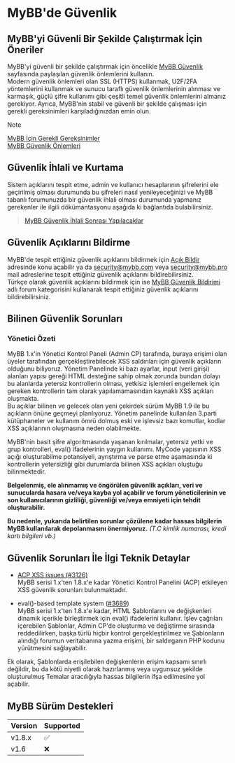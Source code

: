 # MyBB'de Güvenlik

## MyBB'yi Güvenli Bir Şekilde Çalıştırmak İçin Öneriler

MyBB'yi güvenli bir şekilde çalıştırmak için öncelikle [MyBB Güvenlik](https://mybb.pro/forum-mybb-guvenlik) sayfasında paylaşılan güvenlik önlemlerini kullanın.<br/> Modern güvenlik önlemleri olan SSL (HTTPS) kullanmak, U2F/2FA yöntemlerini kullanmak ve sunucu taraflı güvenlik önlemlerinin alınması ve
karmaşık, güçlü şifre kullanımı gibi çeşitli temel güvenlik önlemlerini almanız gerekiyor. Ayrıca, MyBB'nin stabil ve güvenli bir şekilde çalışması için gerekli gereksinimleri karşıladığınızdan emin olun.

> [!NOTE]
> [MyBB İçin Gerekli Gereksinimler](https://mybb.pro/mybb-icin-gerekli-gereksinimler.html)<br />
> [MyBB Güvenlik Önlemleri](https://mybb.pro/forum-mybb-guvenlik)

## Güvenlik İhlali ve Kurtama 
Sistem açıklarını tespit etme, admin ve kullanıcı hesaplarının şifrelerini ele geçirilmiş olması durumunda bu şifreleri nasıl yenileyeceğinizi ve MyBB tabanlı forumunuzda bir güvenlik ihlali olması durumunda yapmanız gerekenler ile ilgili dökümantasyonu aşağıda ki bağlantıda bulabilirsiniz.

>[MyBB Güvenlik İhlali Sonrası Yapılacaklar](https://mybb.pro/forum-mybb-guvenlik)


## Güvenlik Açıklarını Bildirme
MyBB'de tespit ettiğiniz güvenlik açıklarını bildirmek için [Açık Bildir](https://community.mybb.com/forum-135.html) adresinde konu açabilir ya da [security@mybb.com](mailto:security@mybb.com) veya [security@mybb.pro](mailto:security@mybb.pro) mail adreslerine tespit ettiğiniz güvenlik açıklarını bildirebilirsiniz.<br />
Türkçe olarak güvenlik açıklarını bildirmek için ise [MyBB Güvenlik Bildirimi](https://mybb.pro/forum-mybb-guvenlik-bildirimi) adlı forum kategorisini kullanarak tespit ettiğiniz güvenlik açıklarını bildirebilirsiniz.

## Bilinen Güvenlik Sorunları
### Yönetici Özeti

MyBB 1.x'in Yönetici Kontrol Paneli (Admin CP) tarafında, buraya erişimi olan üyeler tarafından gerçekleştirebilecek XSS saldırıları için güvenlik açıkların olduğunu biliyoruz. Yönetim Panelinde ki bazı ayarlar, input (veri girişi) alanları yapısı gereği HTML desteğine sahip olmak zorunda bundan dolayı bu alanlarda yetersiz kontrollerin olması, yetkisiz işlemleri engellemek için gereken kontrollerin tam olarak yapılamamasından kaynaklı XSS açıkları oluşmakta.<br />
Bu açıklar bilinen ve gelecek olan yeni çekirdek sürüm MyBB 1.9 ile bu açıkların önüne geçmeyi planlıyoruz. Yönetim panelinde kullanılan 3.parti kütüphaneler ve kullanım ömrü dolmuş eski ve işlevsiz bazı komutlar, kodlar XSS açıklarının oluşmasına neden olabilmekte.<br />

MyBB'nin basit şifre algoritmasında yaşanan kırılmalar, yetersiz yetki ve grup kontrolleri, eval() ifadelerinin yaygın kullanımı. MyCode yapısının XSS açığı oluşturabilme potansiyeli, ayrıştırma ve parse etme aşamasında ki kontrollerin yetersizliği gibi durumlarda bilinen XSS açıkları oluştuğu bilinmektedir.

__Belgelenmiş, ele alınmamış ve öngörülen güvenlik açıkları, veri ve sunucularda hasara ve/veya kayba yol açabilir ve forum yöneticilerinin ve son kullanıcılarının gizliliği, güvenliği ve/veya emniyeti için tehdit oluşturabilir.__

__Bu nedenle, yukarıda belirtilen sorunlar çözülene kadar hassas bilgilerin MyBB kullanılarak depolanmasını önermiyoruz.__ *(T.C kimlik numarası, kredi kartı bilgileri vb.)*

## Güvenlik Sorunları İle İlgi Teknik Detaylar

- [ACP XSS issues (#3126)](https://github.com/mybb/mybb/issues/3126)<br/>
MyBB serisi 1.x'ten 1.8.x'e kadar Yönetici Kontrol Panelini (ACP) etkileyen XSS güvenlik sorunları bulunmaktadır.
* eval()-based template system ([#3689](https://github.com/mybb/mybb/issues/3689))<br />
MyBB serisi 1.x'ten 1.8.x'e kadar, HTML Şablonlarını ve değişkenleri dinamik içerikle birleştirmek için eval() ifadelerini kullanır. İşlev çağrıları içerebilen Şablonlar, Admin CP'de oluşturma ve değiştirme sırasında reddedilirken, başka türlü hiçbir kontrol gerçekleştirilmez ve Şablonların alındığı forumun veritabanına yazma erişimi, bir saldırganın PHP kodunu yürütmesini sağlayabilir.

Ek olarak, Şablonlarda erişilebilen değişkenlerin erişim kapsamı sınırlı değildir, bu da kötü niyetli olarak hazırlanmış veya uygunsuz şekilde oluşturulmuş Temalar aracılığıyla hassas bilgilerin ifşa edilmesine yol açabilir.

## MyBB Sürüm Destekleri
| Version | Supported          |
| ------- | ------------------ |
| v1.8.x   | :white_check_mark: |
| v1.6   | :x:                |
